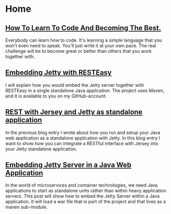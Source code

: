 # Home

## [How To Learn To Code And Becoming The Best.](learning-coding)
Everybody can learn how to code. 
It's learning a simple language that you won't even need to speak. 
You'll just write it at your own pace. 
The real challenge will be to become great 
or better than others that you work together with.

## [Embedding Jetty with RESTEasy](jetty-resteasy-combo)
I will explain how you would embed the Jetty server 
together with RESTEasy in a single standalone Java application. 
The project uses Maven, and it is available to you on my GitHub-account.

## [REST with Jersey and Jetty as standalone application](jetty-jersey-combo)
In the previous blog entry I wrote about how you run and setup your Java web application as 
a standalone application with Jetty. In this blog entry I want to show how 
you can integrate a RESTful interface with Jersey into your Jetty standalone application.

## [Embedding Jetty Server in a Java Web Application](embedding-jetty-in-java-web-application)
In the world of microservices and container technologies, 
we need Java applications to start as standalone units rather than 
within heavy application servers. This post will show how to embed the Jetty Server 
within a Java application. It will load a war file that is part of the project and 
that lives as a maven sub-module.